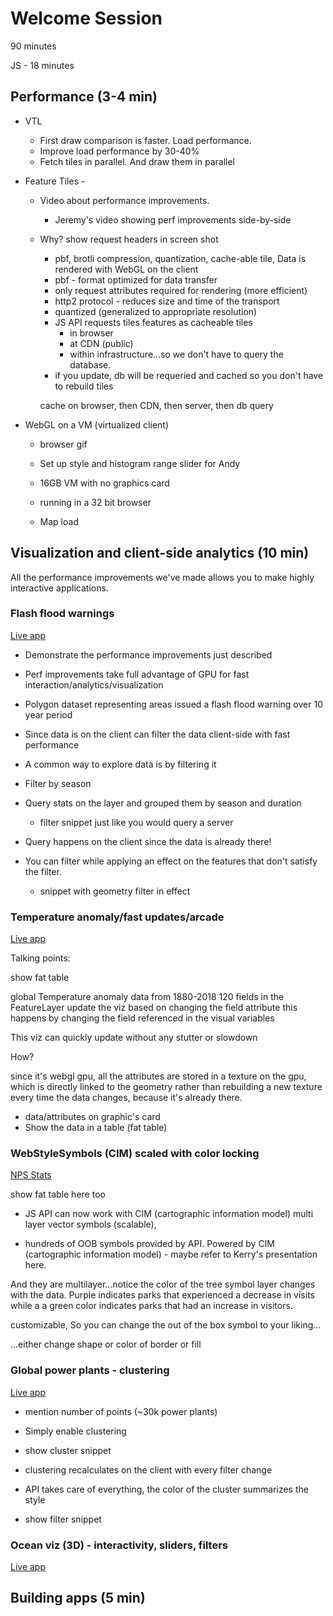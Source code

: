 # Welcome Session

90 minutes

JS - 18 minutes

## Performance (3-4 min)

- VTL
  - First draw comparison is faster. Load performance.
  - Improve load performance by 30-40%
  - Fetch tiles in parallel. And draw them in parallel
- Feature Tiles -
  - Video about performance improvements.
    - Jeremy's video showing perf improvements side-by-side
  - Why? show request headers in screen shot
    - pbf, brotli compression, quantization, cache-able tile, Data is rendered with WebGL on the client
    - pbf - format optimized for data transfer
    - only request attributes required for rendering (more efficient)
    - http2 protocol - reduces size and time of the transport
    - quantized (generalized to appropriate resolution)
    - JS API requests tiles features as cacheable tiles
      - in browser
      - at CDN (public)
      - within infrastructure...so we don't have to query the database.
    - if you update, db will be requeried and cached so you don't have to rebuild tiles

    cache on browser, then CDN, then server, then db query

- WebGL on a VM (virtualized client)
  - browser gif
  - Set up style and histogram range slider for Andy

  - 16GB VM with no graphics card
  - running in a 32 bit browser
  - Map load

## Visualization and client-side analytics (10 min)

All the performance improvements we've made allows you to make highly interactive applications.

### Flash flood warnings

[Live app](http://localhost/conferences/ds-2019/plenary/flash-flood-warnings/)

- Demonstrate the performance improvements just described
- Perf improvements take full advantage of GPU for fast interaction/analytics/visualization
- Polygon dataset representing areas issued a flash flood warning over 10 year period
- Since data is on the client can filter the data client-side with fast performance

- A common way to explore data is by filtering it

- Filter by season
- Query stats on the layer and grouped them by season and duration
  - filter snippet just like you would query a server
- Query happens on the client since the data is already there!

- You can filter while applying an effect on the features that don't satisfy the filter.
  - snippet with geometry filter in effect

### Temperature anomaly/fast updates/arcade

[Live app](https://developers.arcgis.com/javascript/latest/sample-code/visualization-update-data/index.html)

Talking points:

show fat table

global Temperature anomaly data from 1880-2018
120 fields in the FeatureLayer
update the viz based on changing the field attribute
this happens by changing the field referenced in the visual variables

This viz can quickly update without any stutter or slowdown

How?

since it's webgl gpu, all the attributes are stored in a texture on the gpu, which is directly linked to the geometry rather than rebuilding a new texture every time the data changes, because it's already there.

- data/attributes on graphic's card
- Show the data in a table (fat table)

### WebStyleSymbols (CIM) scaled with color locking

[NPS Stats](https://localhost/conferences/fed-2020/presentations/welcome/demos/national-parks/cim.html)

show fat table here too

- JS API can now work with CIM (cartographic information model)
multi layer vector symbols (scalable),

- hundreds of OOB symbols provided by API.
Powered by CIM (cartographic information model) - maybe refer to Kerry's presentation here.

And they are multilayer...notice the color of the tree symbol layer changes with the data.
Purple indicates parks that experienced a decrease in visits while a a green color indicates parks that had an increase in visitors.

customizable, So you can change the out of the box symbol to your liking...

...either change shape or color of border or fill

### Global power plants - clustering

[Live app](https://developers.arcgis.com/javascript/latest/sample-code/featurereduction-cluster-filter-slider/live/index.html)

- mention number of points (~30k power plants)
- Simply enable clustering
- show cluster snippet

- clustering recalculates on the client with every filter change
- API takes care of everything, the color of the cluster summarizes the style
- show filter snippet

### Ocean viz (3D) - interactivity, sliders, filters

[Live app](http://localhost/esri-ts-samples/visualization/emu/3d/)

## Building apps (5 min)